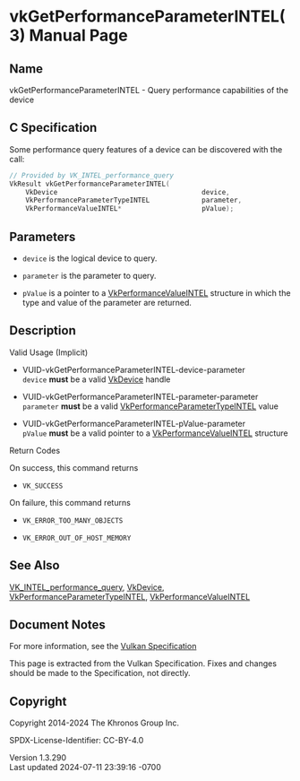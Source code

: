 # vkGetPerformanceParameterINTEL(3) Manual Page

## Name

vkGetPerformanceParameterINTEL - Query performance capabilities of the
device



## <a href="#_c_specification" class="anchor"></a>C Specification

Some performance query features of a device can be discovered with the
call:

``` c
// Provided by VK_INTEL_performance_query
VkResult vkGetPerformanceParameterINTEL(
    VkDevice                                    device,
    VkPerformanceParameterTypeINTEL             parameter,
    VkPerformanceValueINTEL*                    pValue);
```

## <a href="#_parameters" class="anchor"></a>Parameters

- `device` is the logical device to query.

- `parameter` is the parameter to query.

- `pValue` is a pointer to a
  [VkPerformanceValueINTEL](https://registry.khronos.org/vulkan/specs/1.3-extensions/man/html/VkPerformanceValueINTEL.html) structure in
  which the type and value of the parameter are returned.

## <a href="#_description" class="anchor"></a>Description

Valid Usage (Implicit)

- <a href="#VUID-vkGetPerformanceParameterINTEL-device-parameter"
  id="VUID-vkGetPerformanceParameterINTEL-device-parameter"></a>
  VUID-vkGetPerformanceParameterINTEL-device-parameter  
  `device` **must** be a valid [VkDevice](https://registry.khronos.org/vulkan/specs/1.3-extensions/man/html/VkDevice.html) handle

- <a href="#VUID-vkGetPerformanceParameterINTEL-parameter-parameter"
  id="VUID-vkGetPerformanceParameterINTEL-parameter-parameter"></a>
  VUID-vkGetPerformanceParameterINTEL-parameter-parameter  
  `parameter` **must** be a valid
  [VkPerformanceParameterTypeINTEL](https://registry.khronos.org/vulkan/specs/1.3-extensions/man/html/VkPerformanceParameterTypeINTEL.html)
  value

- <a href="#VUID-vkGetPerformanceParameterINTEL-pValue-parameter"
  id="VUID-vkGetPerformanceParameterINTEL-pValue-parameter"></a>
  VUID-vkGetPerformanceParameterINTEL-pValue-parameter  
  `pValue` **must** be a valid pointer to a
  [VkPerformanceValueINTEL](https://registry.khronos.org/vulkan/specs/1.3-extensions/man/html/VkPerformanceValueINTEL.html) structure

Return Codes

On success, this command returns  
- `VK_SUCCESS`

On failure, this command returns  
- `VK_ERROR_TOO_MANY_OBJECTS`

- `VK_ERROR_OUT_OF_HOST_MEMORY`

## <a href="#_see_also" class="anchor"></a>See Also

[VK_INTEL_performance_query](https://registry.khronos.org/vulkan/specs/1.3-extensions/man/html/VK_INTEL_performance_query.html),
[VkDevice](https://registry.khronos.org/vulkan/specs/1.3-extensions/man/html/VkDevice.html),
[VkPerformanceParameterTypeINTEL](https://registry.khronos.org/vulkan/specs/1.3-extensions/man/html/VkPerformanceParameterTypeINTEL.html),
[VkPerformanceValueINTEL](https://registry.khronos.org/vulkan/specs/1.3-extensions/man/html/VkPerformanceValueINTEL.html)

## <a href="#_document_notes" class="anchor"></a>Document Notes

For more information, see the <a
href="https://registry.khronos.org/vulkan/specs/1.3-extensions/html/vkspec.html#vkGetPerformanceParameterINTEL"
target="_blank" rel="noopener">Vulkan Specification</a>

This page is extracted from the Vulkan Specification. Fixes and changes
should be made to the Specification, not directly.

## <a href="#_copyright" class="anchor"></a>Copyright

Copyright 2014-2024 The Khronos Group Inc.

SPDX-License-Identifier: CC-BY-4.0

Version 1.3.290  
Last updated 2024-07-11 23:39:16 -0700
